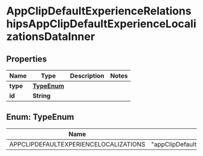 

# AppClipDefaultExperienceRelationshipsAppClipDefaultExperienceLocalizationsDataInner


## Properties

| Name | Type | Description | Notes |
|------------ | ------------- | ------------- | -------------|
|**type** | [**TypeEnum**](#TypeEnum) |  |  |
|**id** | **String** |  |  |



## Enum: TypeEnum

| Name | Value |
|---- | -----|
| APPCLIPDEFAULTEXPERIENCELOCALIZATIONS | &quot;appClipDefaultExperienceLocalizations&quot; |



